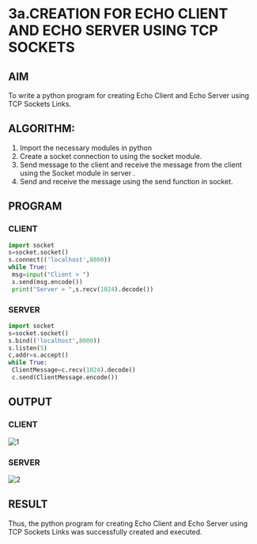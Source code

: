 # 3a.CREATION FOR ECHO CLIENT AND ECHO SERVER USING TCP SOCKETS

## AIM
To write a python program for creating Echo Client and Echo Server using TCP
Sockets Links.
## ALGORITHM:
1. Import the necessary modules in python
2. Create a socket connection to using the socket module.
3. Send message to the client and receive the message from the client using the Socket module in
 server .
4. Send and receive the message using the send function in socket.
## PROGRAM

### CLIENT
```py
import socket
s=socket.socket()
s.connect(('localhost',8000))
while True:
 msg=input("Client > ")
 s.send(msg.encode())
 print("Server > ",s.recv(1024).decode())
```
### SERVER
```py
import socket
s=socket.socket()
s.bind(('localhost',8000))
s.listen(5)
c,addr=s.accept()
while True:
 ClientMessage=c.recv(1024).decode()
 c.send(ClientMessage.encode())
```

## OUTPUT

### CLIENT
![1](https://github.com/saieswar1607/3a.Sockets_Creation_for_Echo_Client_and_Echo_Server/assets/93427011/a107bc7c-ca6c-417a-b0c3-e5d86077a212)

### SERVER
![2](https://github.com/saieswar1607/3a.Sockets_Creation_for_Echo_Client_and_Echo_Server/assets/93427011/74d53c79-5c6c-417b-b571-b91146dd1ba1)

## RESULT
Thus, the python program for creating Echo Client and Echo Server using TCP Sockets Links 
was successfully created and executed.
